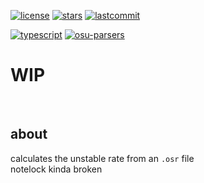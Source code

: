 [![license](https://img.shields.io/github/license/sbrstrkkdwmdr/unstableratecalc?label=license)](https://github.com/sbrstrkkdwmdr/unstableratecalc/LICENSE)
[![stars](https://img.shields.io/github/stars/sbrstrkkdwmdr/unstableratecalc)](https://github.com/sbrstrkkdwmdr/unstableratecalc)
[![lastcommit](https://img.shields.io/github/last-commit/sbrstrkkdwmdr/unstableratecalc)](https://github.com/sbrstrkkdwmdr/unstableratecalc)
</br>

[![typescript](https://img.shields.io/badge/TypeScript-007ACC?style=for-the-badge&logo=typescript&logoColor=white)](https://github.com/microsoft/TypeScript)
[![osu-parsers](https://img.shields.io/badge/osuparsers-FFA41C?style=for-the-badge&logoColor=white)](https://github.com/kionell/osu-parsers)</br> 
#  WIP
</br>

## about
calculates the unstable rate from an `.osr` file </br>
notelock kinda broken